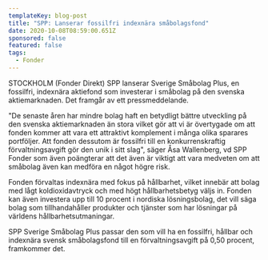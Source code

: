 ```yaml
---
templateKey: blog-post
title: "SPP: Lanserar fossilfri indexnära småbolagsfond"
date: 2020-10-08T08:59:00.651Z
sponsored: false
featured: false
tags:
  - Fonder
---
```

STOCKHOLM (Fonder Direkt) SPP lanserar Sverige Småbolag Plus, en fossilfri, indexnära aktiefond som investerar i småbolag på den svenska aktiemarknaden. Det framgår av ett pressmeddelande.

"De senaste åren har mindre bolag haft en betydligt bättre utveckling på den svenska aktiemarknaden än stora vilket gör att vi är övertygade om att fonden kommer att vara ett attraktivt komplement i många olika sparares portföljer. Att fonden dessutom är fossilfri till en konkurrenskraftig förvaltningsavgift gör den unik i sitt slag", säger Åsa Wallenberg, vd SPP Fonder som även poängterar att det även är viktigt att vara medveten om att småbolag även kan medföra en något högre risk.

Fonden förvaltas indexnära med fokus på hållbarhet, vilket innebär att bolag med lågt koldioxidavtryck och med högt hållbarhetsbetyg väljs in. Fonden kan även investera upp till 10 procent i nordiska lösningsbolag, det vill säga bolag som tillhandahåller produkter och tjänster som har lösningar på världens hållbarhetsutmaningar.

SPP Sverige Småbolag Plus passar den som vill ha en fossilfri, hållbar och indexnära svensk småbolagsfond till en förvaltningsavgift på 0,50 procent, framkommer det.